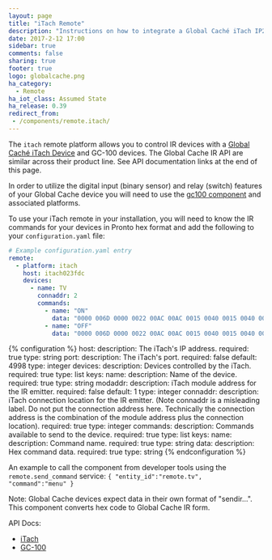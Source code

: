 ```yaml
---
layout: page
title: "iTach Remote"
description: "Instructions on how to integrate a Global Caché iTach IP2IR gateway into Home Assistant."
date: 2017-2-12 17:00
sidebar: true
comments: false
sharing: true
footer: true
logo: globalcache.png
ha_category:
  - Remote
ha_iot_class: Assumed State
ha_release: 0.39
redirect_from:
 - /components/remote.itach/
---
```


The `itach` remote platform allows you to control IR devices with a [Global Caché iTach Device](https://www.globalcache.com/products/itach/ip2irspecs) and GC-100 devices. The Global Cache IR API are similar across their product line. See API documentation links at the end of this page.

In order to utilize the digital input (binary sensor) and relay (switch) features of your Global Cache device you will need to use the [gc100 component](/components/gc100) and associated platforms.

To use your iTach remote in your installation, you will need to know the IR commands for your devices in Pronto hex format and add the following to your `configuration.yaml` file:

```yaml
# Example configuration.yaml entry
remote:
  - platform: itach
    host: itach023fdc
    devices:
      - name: TV
        connaddr: 2
        commands:
          - name: "ON"
            data: "0000 006D 0000 0022 00AC 00AC 0015 0040 0015 0040 0015 0040 0015 0015 0015 0015 0015 0015 0015 0015 0015 0015 0015 0040 0015 0040 0015 0040 0015 0015 0015 0015 0015 0015 0015 0015 0015 0015 0015 0040 0015 0015 0015 0015 0015 0040 0015 0040 0015 0015 0015 0015 0015 0040 0015 0015 0015 0040 0015 0040 0015 0015 0015 0015 0015 0040 0015 0040 0015 0015 0015 0689"
          - name: "OFF"
            data: "0000 006D 0000 0022 00AC 00AC 0015 0040 0015 0040 0015 0040 0015 0015 0015 0015 0015 0015 0015 0015 0015 0015 0015 0040 0015 0040 0015 0040 0015 0015 0015 0015 0015 0015 0015 0015 0015 0015 0015 0015 0015 0015 0015 0015 0015 0040 0015 0040 0015 0015 0015 0015 0015 0040 0015 0040 0015 0040 0015 0040 0015 0015 0015 0015 0015 0040 0015 0040 0015 0015 0015 0689"
```

{% configuration %}
host:
  description: The iTach's IP address.
  required: true
  type: string
port:
  description: The iTach's port.
  required: false
  default: 4998
  type: integer
devices:
  description: Devices controlled by the iTach.
  required: true
  type: list
  keys:
    name:
      description: Name of the device.
      required: true
      type: string
    modaddr:
      description: iTach module address for the IR emitter.
      required: false
      default: 1
      type: integer
    connaddr:
      description: iTach connection location for the IR emitter. (Note connaddr is a misleading label. Do not put the connection address here. Technically the connection address is the combination of the module address plus the connection location).
      required: true
      type: integer
    commands:
      description: Commands available to send to the device.
      required: true
      type: list
      keys:
        name:
          description: Command name.
          required: true
          type: string
        data:
          description: Hex command data.
          required: true
          type: string
{% endconfiguration %}

An example to call the component from developer tools using the `remote.send_command` service: `{ "entity_id":"remote.tv", "command":"menu" }`

Note: Global Cache devices expect data in their own format of "sendir...". This component converts hex code to Global Cache IR form.

API Docs:

- [iTach](https://www.globalcache.com/files/docs/API-iTach.pdf)
- [GC-100](http://www.globalcache.com/files/docs/API-GC-100.pdf)
